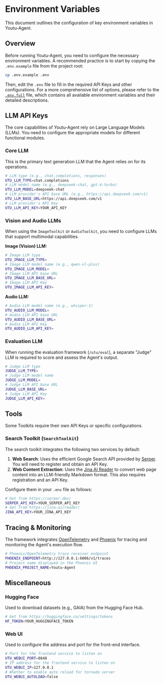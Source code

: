 # Environment Variables

This document outlines the configuration of key environment variables in Youtu-Agent.

## Overview

Before running Youtu-Agent, you need to configure the necessary environment variables. A recommended practice is to start by copying the `.env.example` file from the project root:

```sh
cp .env.example .env
```

Then, edit the `.env` file to fill in the required API Keys and other configurations. For a more comprehensive list of options, please refer to the [`.env.full`](https://github.com/TencentCloudADP/youtu-agent/blob/main/.env.full) file, which contains all available environment variables and their detailed descriptions.

## LLM API Keys

The core capabilities of Youtu-Agent rely on Large Language Models (LLMs). You need to configure the appropriate models for different functional modules.

### Core LLM

This is the primary text generation LLM that the Agent relies on for its operations.

```sh
# LLM type (e.g., chat.completions, responses)
UTU_LLM_TYPE=chat.completions
# LLM model name (e.g., deepseek-chat, gpt-4-turbo)
UTU_LLM_MODEL=deepseek-chat
# LLM provider's API base URL (e.g., https://api.deepseek.com/v1)
UTU_LLM_BASE_URL=https://api.deepseek.com/v1
# LLM provider's API Key
UTU_LLM_API_KEY=YOUR_API_KEY
```

### Vision and Audio LLMs

When using the `ImageToolkit` or `AudioToolkit`, you need to configure LLMs that support multimodal capabilities.

**Image (Vision) LLM:**

```sh
# Image LLM type
UTU_IMAGE_LLM_TYPE=
# Image LLM model name (e.g., qwen-vl-plus)
UTU_IMAGE_LLM_MODEL=
# Image LLM API base URL
UTU_IMAGE_LLM_BASE_URL=
# Image LLM API Key
UTU_IMAGE_LLM_API_KEY=
```

**Audio LLM:**

```sh
# Audio LLM model name (e.g., whisper-1)
UTU_AUDIO_LLM_MODEL=
# Audio LLM API base URL
UTU_AUDIO_LLM_BASE_URL=
# Audio LLM API Key
UTU_AUDIO_LLM_API_KEY=
```

### Evaluation LLM

When running the evaluation framework (`/utu/eval`), a separate "Judge" LLM is required to score and assess the Agent's output.

```sh
# Judge LLM type
JUDGE_LLM_TYPE=
# Judge LLM model name
JUDGE_LLM_MODEL=
# Judge LLM API base URL
JUDGE_LLM_BASE_URL=
# Judge LLM API Key
JUDGE_LLM_API_KEY=
```

## Tools

Some Toolkits require their own API Keys or specific configurations.

### Search Toolkit (`SearchToolkit`)

The search toolkit integrates the following two services by default:

1. **Web Search**: Uses the efficient Google Search API provided by [Serper](https://serper.dev/). You will need to register and obtain an API Key.
2. **Web Content Extraction**: Uses the [Jina AI Reader](https://jina.ai/reader/) to convert web page content into an LLM-friendly Markdown format. This also requires registration and an API Key.

Configure them in your `.env` file as follows:

```sh
# Get from https://serper.dev/
SERPER_API_KEY=YOUR_SERPER_API_KEY
# Get from https://jina.ai/reader/
JINA_API_KEY=YOUR_JINA_API_KEY
```

## Tracing & Monitoring

The framework integrates [OpenTelemetry](https://opentelemetry.io/) and [Phoenix](https://arize.com/docs/phoenix) for tracing and monitoring the Agent's execution flow.

```sh
# Phoenix/OpenTelemetry trace receiver endpoint
PHOENIX_ENDPOINT=http://127.0.0.1:6006/v1/traces
# Project name displayed in the Phoenix UI
PHOENIX_PROJECT_NAME=Youtu-Agent
```

## Miscellaneous

### Hugging Face

Used to download datasets (e.g., GAIA) from the Hugging Face Hub.

```sh
# Get from https://huggingface.co/settings/tokens
HF_TOKEN=YOUR_HUGGINGFACE_TOKEN
```

### Web UI

Used to configure the address and port for the front-end interface.

```sh
# Port for the frontend service to listen on
UTU_WEBUI_PORT=8848
# IP address for the frontend service to listen on
UTU_WEBUI_IP=127.0.0.1
# Whether to enable auto reload for tornado server
UTU_WEBUI_AUTOLOAD=false
```
